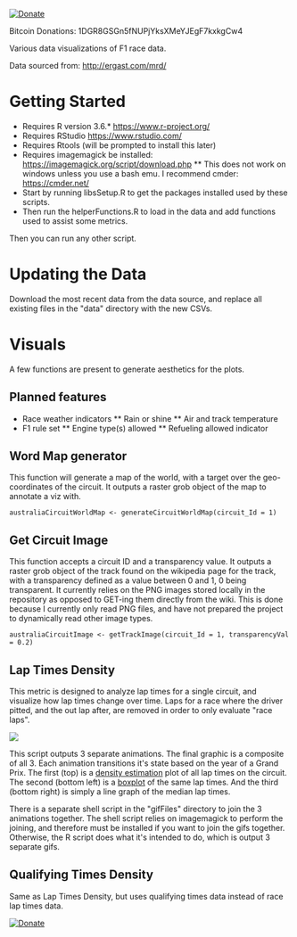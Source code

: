 [![Donate](https://img.shields.io/badge/Donate-PayPal-green.svg)](https://www.paypal.com/cgi-bin/webscr?cmd=_donations&business=AS69FWTKL5NTL&item_name=Make+more+cool+stuff.&currency_code=USD&source=url)

Bitcoin Donations: 1DGR8GSGn5fNUPjYksXMeYJEgF7kxkgCw4

Various data visualizations of F1 race data.

Data sourced from: http://ergast.com/mrd/

# Getting Started

* Requires R version 3.6.* https://www.r-project.org/
* Requires RStudio https://www.rstudio.com/
* Requires Rtools (will be prompted to install this later)
* Requires imagemagick be installed: https://imagemagick.org/script/download.php
** This does not work on windows unless you use a bash emu. I recommend cmder: https://cmder.net/
* Start by running libsSetup.R to get the packages installed used by these scripts.
* Then run the helperFunctions.R to load in the data and add functions used to assist some metrics.

Then you can run any other script.

# Updating the Data

Download the most recent data from the data source, and replace all existing files in the "data" directory with the new CSVs.

# Visuals

A few functions are present to generate aesthetics for the plots. 

## Planned features

* Race weather indicators
** Rain or shine
** Air and track temperature
* F1 rule set
** Engine type(s) allowed
** Refueling allowed indicator

## Word Map generator
This function will generate a map of the world, with a target over the geo-coordinates of the circuit. 
It outputs a raster grob object of the map to annotate a viz with. 

`australiaCircuitWorldMap <- generateCircuitWorldMap(circuit_Id = 1)`

## Get Circuit Image
This function accepts a circuit ID and a transparency value. 
It outputs a raster grob object of the track found on the wikipedia page for the track, with a transparency defined as a value between 0 and 1, 0 being transparent. 
It currently relies on the PNG images stored locally in the repository as opposed to GET-ing them directly from the wiki. 
This is done because I currently only read PNG files, and have not prepared the project to dynamically read other image types. 

`australiaCircuitImage <- getTrackImage(circuit_Id = 1, transparencyVal = 0.2)`

## Lap Times Density
This metric is designed to analyze lap times for a single circuit, and visualize how lap times change over time. 
Laps for a race where the driver pitted, and the out lap after, are removed in order to only evaluate "race laps".

![](lapTimeDensity_Monaco.gif)

This script outputs 3 separate animations. 
The final graphic is a composite of all 3. 
Each animation transitions it's state based on the year of a Grand Prix.
The first (top) is a [density estimation](https://en.wikipedia.org/wiki/Density_estimation) plot of all lap times on the circuit. 
The second (bottom left) is a [boxplot](https://en.wikipedia.org/wiki/Box_plot) of the same lap times. 
And the third (bottom right) is simply a line graph of the median lap times.

There is a separate shell script in the "gifFiles" directory to join the 3 animations together. 
The shell script relies on imagemagick to perform the joining, and therefore must be installed if you want to join the gifs together. 
Otherwise, the R script does what it's intended to do, which is output 3 separate gifs.

## Qualifying Times Density
Same as Lap Times Density, but uses qualifying times data instead of race lap times data.

[![Donate](https://www.paypalobjects.com/en_US/i/btn/btn_donateCC_LG.gif)](https://www.paypal.com/cgi-bin/webscr?cmd=_donations&business=AS69FWTKL5NTL&item_name=Make+more+cool+stuff.&currency_code=USD&source=url)
